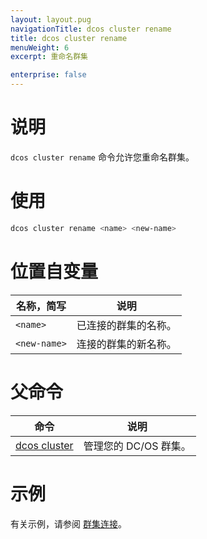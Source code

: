 ```yaml
---
layout: layout.pug
navigationTitle: dcos cluster rename
title: dcos cluster rename
menuWeight: 6
excerpt: 重命名群集

enterprise: false
---
```


# 说明
`dcos cluster rename` 命令允许您重命名群集。

# 使用

```bash
dcos cluster rename <name> <new-name>
```

# 位置自变量

| 名称，简写 | 说明 |
|---------|-------------|
| `<name>` | 已连接的群集的名称。 |
| `<new-name>` | 连接的群集的新名称。|

# 父命令

| 命令 | 说明 |
|---------|-------------|
| [dcos cluster](/1.11/cli/command-reference/dcos-cluster/) | 管理您的 DC/OS 群集。|

# 示例
有关示例，请参阅 [群集连接](/1.11/administering-clusters/multiple-clusters/cluster-connections/)。
